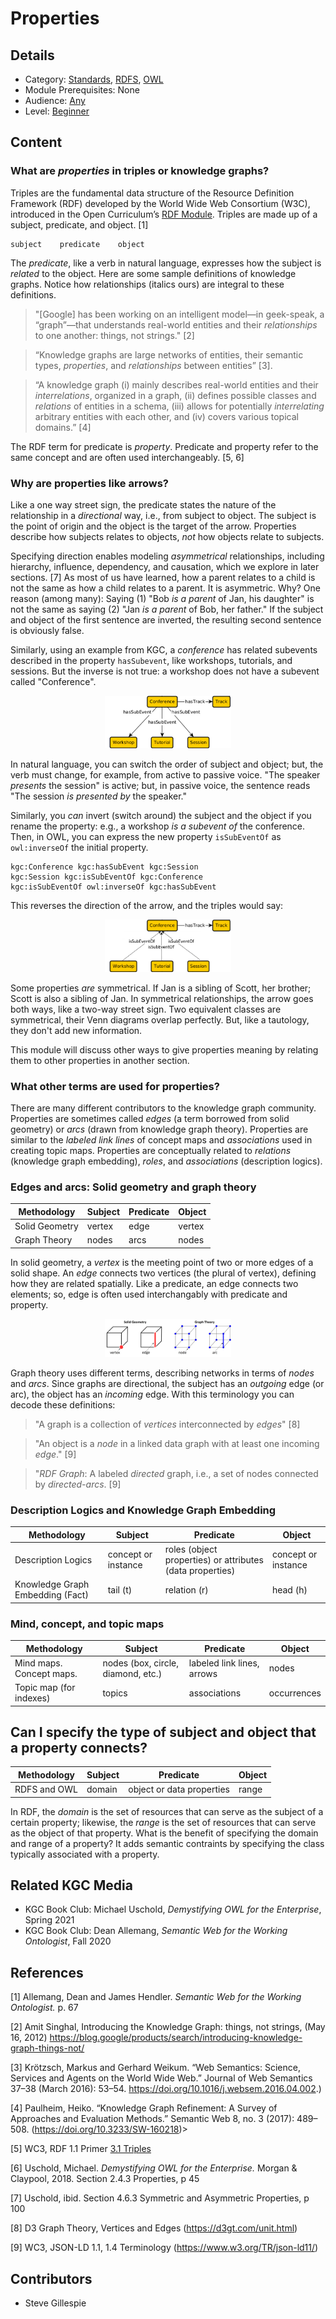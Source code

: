 # Properties
## Details
* Category: [Standards](../../categories/Standards.md), [RDFS](../../modules/RDFS.md), [OWL](../../modules/OWL.md)
* Module Prerequisites: None 
* Audience: [Any](../../audiences/Any.md)
* Level: [Beginner](../../levels/Beginner.md)

## Content
### What are *properties* in triples or knowledge graphs? 

Triples are the fundamental data structure of the Resource Definition Framework (RDF) developed by the World Wide Web Consortium (W3C), introduced in the Open Curriculum’s [RDF Module](../RDF/RDF.md). Triples are made up of a subject, predicate, and object. [1] 

    subject    predicate    object

The *predicate*, like a verb in natural language, expresses how the subject is *related* to the object. Here are some sample definitions of knowledge graphs. Notice how relationships (italics ours) are integral to these definitions. 

>"[Google] has been working on an intelligent model—in geek-speak, a “graph”—that understands real-world entities and their *relationships* to one another: things, not strings." [2]

>“Knowledge graphs are large networks of entities, their semantic types, *properties*, and *relationships* between entities” [3]. 

>“A knowledge graph (i) mainly describes real-world entities and their *interrelations*, organized in a graph, (ii) defines possible classes and *relations* of entities in a schema, (iii) allows for potentially *interrelating* arbitrary entities with each other, and (iv) covers various topical domains.” [4]

The RDF term for predicate is *property*. Predicate and property refer to the same concept and are often used interchangeably. [5, 6] 

### Why are properties like arrows? ### 
Like a one way street sign, the predicate states the nature of the relationship in a *directional* way, i.e., from subject to object. The subject is the point of origin and the object is the target of the arrow. Properties describe how subjects relates to objects, *not* how objects relate to subjects. 

Specifying direction enables modeling _asymmetrical_ relationships, including hierarchy, influence, dependency, and causation, which we explore in later sections. [7] As most of us have learned, how a parent relates to a child is not the same as how a child relates to a parent. It is asymmetric. Why? One reason (among many): Saying (1) "Bob _is a parent_ of Jan, his daughter" is not the same as saying (2) "Jan _is a parent_ of Bob, her father." If the subject and object of the first sentence are inverted, the resulting second sentence is obviously false.  

Similarly, using an example from KGC, a _conference_ has related subevents described in the property `hasSubevent`, like workshops, tutorials, and sessions. But the inverse is not true: a workshop does not have a subevent called "Conference".

<p align="center" width="100%">
    <img width="40%" src="images/Directionality_arrows.png">
</p>

In natural language, you can switch the order of subject and object; but, the verb must change, for example, from active to passive voice. "The speaker _presents_ the session" is active; but, in passive voice, the sentence reads "The session _is presented by_ the speaker." 

Similarly, you *can* invert (switch around) the subject and the object if you rename the property: e.g., a workshop *is a subevent of* the conference. Then, in OWL, you can express the new property `isSubEventOf` as `owl:inverseOf` the initial property. 
```
kgc:Conference kgc:hasSubEvent kgc:Session
kgc:Session kgc:isSubEventOf kgc:Conference
kgc:isSubEventOf owl:inverseOf kgc:hasSubEvent
```
This reverses the direction of the arrow, and the triples would say:  

<p align="center" width="100%">
    <img width="40%" src="images/Inverse_directionality_arrows.png">
</p>

Some properties _are_ symmetrical. If Jan is a sibling of Scott, her brother; Scott is also a sibling of Jan. In symmetrical relationships, the arrow goes both ways, like a two-way street sign. Two equivalent classes are symmetrical, their Venn diagrams overlap perfectly. But, like a tautology, they don't add new information. 

This module will discuss other ways to give properties meaning by relating them to other properties in another section.  

### What other terms are used for properties?  ###
There are many different contributors to the knowledge graph community. Properties are sometimes called *edges* (a term borrowed from solid geometry) or *arcs* (drawn from knowledge graph theory). Properties are similar to the *labeled link lines* of concept maps and *associations* used in creating topic maps. Properties are conceptually related to *relations* (knowledge graph embedding), *roles*, and *associations* (description logics).  

### Edges and arcs: Solid geometry and graph theory
| Methodology | Subject | Predicate | Object|
| --- | --- | --- | --- |
| Solid Geometry | vertex | edge | vertex|
| Graph Theory | nodes  | arcs  | nodes|

In solid geometry, a *vertex* is the meeting point of two or more edges of a solid shape. An *edge* connects two vertices (the plural of vertex), defining how they are related spatially. Like a predicate, an edge connects two elements; so, edge is often used interchangably with predicate and property.   

<p align="center" width="100%">
    <img width="40%" src="images/Edge_vertex_node_arc.jpg"
</p>
    
Graph theory uses different terms, describing networks in terms of *nodes* and *arcs*. Since graphs are directional, the subject has an *outgoing* edge (or arc), the object has an *incoming* edge. With this terminology you can decode these definitions: 

>"A graph is a collection of *vertices* interconnected by *edges*" [8]

>"An object is a *node* in a linked data graph with at least one incoming *edge*." [9] 

>"*RDF Graph*: A labeled *directed* graph, i.e., a set of nodes connected by *directed-arcs*. [9]

### Description Logics and Knowledge Graph Embedding  ###

| Methodology | Subject | Predicate | Object|
| --- | --- | --- | --- |
| Description Logics | concept or instance | roles (object properties) or attributes (data properties) | concept or instance |
| Knowledge Graph Embedding (Fact) | tail (t) | relation (r) | head (h)  |


### Mind, concept, and topic maps ##
| Methodology | Subject | Predicate | Object|
| --- | --- | --- | --- |
| Mind maps. Concept maps.  | nodes (box, circle, diamond, etc.)  | labeled link lines, arrows | nodes |
| Topic map (for indexes) | topics| associations | occurrences |


## Can I specify the type of subject and object that a property connects?  ##
| Methodology | Subject | Predicate | Object|
| --- | --- | --- | --- |
| RDFS and OWL | domain | object or data properties | range|

In RDF, the *domain* is the set of resources that can serve as the subject of a certain property; likewise, the *range* is the set of resources that can serve as the object of that property. What is the benefit of specifying the domain and range of a property? It adds semantic contraints by specifying the class typically associated with a property.   


## Related KGC Media
* KGC Book Club: Michael Uschold, *Demystifying OWL for the Enterprise*, Spring 2021
* KGC Book Club: Dean Allemang, *Semantic Web for the Working Ontologist*, Fall 2020



## References

[1] Allemang, Dean and James Hendler. *Semantic Web for the Working Ontologist.* p. 67

[2] Amit Singhal, Introducing the Knowledge Graph: things, not strings, (May 16, 2012) https://blog.google/products/search/introducing-knowledge-graph-things-not/

[3] Krötzsch, Markus and Gerhard Weikum. “Web Semantics: Science, Services and Agents on the World Wide Web.” Journal of Web Semantics 37–38 (March 2016): 53–54. https://doi.org/10.1016/j.websem.2016.04.002.)

[4] Paulheim, Heiko. “Knowledge Graph Refinement: A Survey of Approaches and Evaluation Methods.” Semantic Web 8, no. 3 (2017): 489–508. (https://doi.org/10.3233/SW-160218)>

[5] WC3, RDF 1.1 Primer [3.1 Triples](https://www.w3.org/TR/rdf11-primer/#:~:text=The%20subject%20and%20the%20object,elements%20they%20are%20called%20triples)

[6] Uschold, Michael. *Demystifying OWL for the Enterprise.* Morgan & Claypool, 2018. Section 2.4.3 Properties, p 45

[7] Uschold, ibid. Section 4.6.3 Symmetric and Asymmetric Properties, p 100

[8] D3 Graph Theory, Vertices and Edges (https://d3gt.com/unit.html)

[9] WC3, JSON-LD 1.1, 1.4 Terminology (https://www.w3.org/TR/json-ld11/)



## Contributors
* Steve Gillespie
